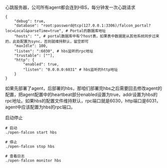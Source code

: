 心跳服务器，公司所有agent都会连到HBS，每分钟发一次心跳请求  


```
{
    "debug": true,
    "database": "root:password@tcp(127.0.0.1:3306)/falcon_portal?loc=Local&parseTime=true", # Portal的数据库地址
    "hosts": "", # portal数据库中有个host表，如果表中数据是从其他系统同步过来的，此处配置为sync，否则就维持默认，留空即可
    "maxIdle": 100,
    "listen": ":6030", # hbs监听的rpc地址
    "trustable": [""],
    "http": {
        "enabled": true,
        "listen": "0.0.0.0:6031" # hbs监听的http地址
    }
}
```  
如果先部署了agent，后部署的hbs，那咱们部署完hbs之后需要回去修改agent的配置，把agent配置中的heartbeat部分enabled设置为true，addr设置为hbs的rpc地址。如果hbs的配置文件维持默认，rpc端口就是6030，http端口是6031，agent中应该配置为hbs的rpc端口。



启动停止  
```
# 启动
./open-falcon start hbs

# 停止
./open-falcon stop hbs

# 查看日志
./open-falcon monitor hbs

```  
